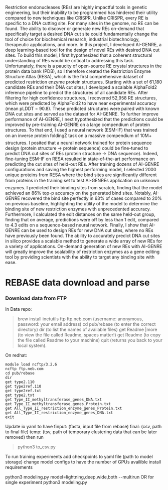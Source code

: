 Restriction endonucleases (REs) are highly impactful tools in genetic engineering, but their inability to be programmed has hindered their utility compared to new techniques like CRISPR. Unlike CRISPR, every RE is specific to a DNA cutting site. For many sites in the genome, no RE can be found. The ability to discover or generate new REs on-demand that specifically target a desired DNA cut site could fundamentally change the tool of choice for biochemical research, industrial biotechnology, therapeutic applications, and more. In this project, I developed AI-GENRE, a deep learning-based tool for the design of novel REs with desired DNA cut sites. To build this model, I first hypothesized that a coherent structural understanding of REs would be critical to addressing this task. Unfortunately, there is a paucity of open-source RE crystal structures in the protein data bank (PDB), so I therefore created the Restriction Enzyme Structure Atlas (RESA), which is the first comprehensive dataset of predicted restriction enzyme protein structures. Starting with a set of 61,180 candidate REs and their DNA cut sites, I developed a scalable AlphaFold2 inference pipeline to predict the structures of all candidate REs. After filtering for high confidence structures, I recovered 52,958 RE structures, which were predicted by AlphaFold2 to have near experimental accuracy (mean pLDDT = 90.8). These predicted structures were paired with known DNA cut sites and served as the dataset for AI-GENRE. To further improve performance of AI-GENRE, I next hypothesized that the predictions could be improved by pre-training AI-GENRE on a large compendium of protein structures. To that end, I used a neural network (ESM-IF) that was trained on an inverse protein foldingŽ task on a massive compendium of 10M+ structures. I posited that a neural network trained for protein sequence design (protein structure -> protein sequence) could be fine-tuned to predict DNA cut sites of REs (protein structure -> DNA sequence). Indeed, fine-tuning ESM-IF on RESA resulted in state-of-the-art performance on predicting the cut sites of held-out REs. After training dozens of AI-GENRE configurations and saving the highest performing model, I selected 2000 unique proteins from RESA where the bind sites are significantly different from proteins in the training set to test AI-GENREs application on unknown enzymes. I predicted their binding sites from scratch, finding that the model achieved an 86% top-p accuracy on the generated bind sites. Notably, AI-GENRE recovered the bind site perfectly in 63% of cases compared to 20% on previous baseline, highlighting the utility of the model to determine the binding site of new restriction enzymes with unprecedented accuracy. Furthermore, I calculated the edit distances on the same held-out group, finding that on average, predictions were off by less than 1 edit, compared to 4.3 edits on a sequence-based neural network. Finally, I show that AI-GENRE can be used to design REs for new DNA cut sites, where no REs have previously been found. The ability to accurately predict DNA cut sites in silico provides a scalable method to generate a wide array of new REs for a variety of applications. On-demand generation of new REs with AI-GENRE will greatly improve the scalability of restriction enzymes as a gene editing tool by providing scientists with the ability to target any binding site with ease.











# REBASE data download and parse
### Download data from FTP
In Data repo:
> brew install inetutils
>ftp ftp.neb.com     (username: anonymous, password: your email address)
>cd pub/rebase       (to enter the correct directory)
>dir                 (to list the names of available files)
>get Readme |more    (to view the file called Readme, spaces matter!)
>get Readme          (to copy the file called Readme to your machine)
>quit                (returns you back to your local system).

On redhat:
```
module load ncftp/3.2.6
ncftp ftp.neb.com
cd pub/rebase
dir
get type2.110
get type2ref.110
get type2ref.txt
get type2.txt
get Type_II_methyltransferase_genes_DNA.txt
get Type_II_methyltransferase_genes_Protein.txt
get All_Type_II_restriction_enzyme_genes_Protein.txt
get All_Type_II_restriction_enzyme_genes_DNA.txt
exit
```

Update io yaml to have 
finput:  (fasta, input file from rebase)
final: (csv, path to final file)
temp: (tsv, path of temporary clustering data that can be later removed)
then run 
> python3 to_csv.py



To run training experiments 
add checkpoints to yaml file (path to model storage)
change model configs to have the number of GPUs availible
install requirements

python3 modeling.py model=lightning,deep,wide,both --multirun
OR for single experiment
python3 modeling.py 
